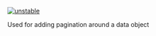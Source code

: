 [![unstable](http://badges.github.io/stability-badges/dist/unstable.svg)](http://github.com/badges/stability-badges)

Used for adding pagination around a data object